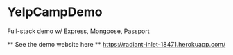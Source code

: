 # YelpCampDemo

Full-stack demo w/ Express, Mongoose, Passport


** See the demo website here ** https://radiant-inlet-18471.herokuapp.com/
